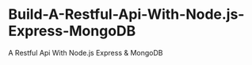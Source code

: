# Build-A-Restful-Api-With-Node.js-Express-MongoDB
A Restful Api With Node.js Express &amp; MongoDB
